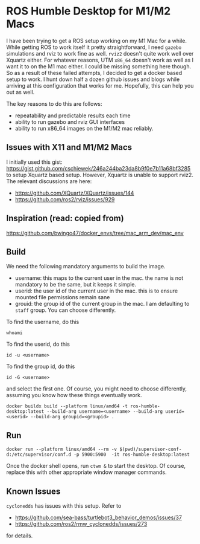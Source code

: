 # ROS Humble Desktop for M1/M2 Macs

I have been trying to get a ROS setup working on my M1 Mac for a while. While getting ROS to work itself it pretty straightforward, I need `gazebo` simulations and rviz to work fine as well. `rviz2` doesn't quite work well over Xquartz either.
For whatever reasons, UTM `x86_64` doesn't work as well as I want it to on the M1 mac either. I could be missing something here though. So as a result of these failed attempts, I decided to get a docker based setup to work. I hunt down half a dozen github issues and blogs while arriving at this configuration that works for me. Hopefully, this can help you out as well.

The key reasons to do this are follows:

- repeatability and predictable results each time
- ability to run gazebo and rviz GUI interfaces
- ability to run x86_64 images on the M1/M2 mac reliably.

## Issues with X11 and M1/M2 Macs

I initially used this gist: https://gist.github.com/cschiewek/246a244ba23da8b9f0e7b11a68bf3285 to setup Xquartz based setup. However, Xquartz is unable to support rviz2. The relevant discussions are here:

- https://github.com/XQuartz/XQuartz/issues/144
- https://github.com/ros2/rviz/issues/929

## Inspiration (read: copied from)

https://github.com/bwingo47/docker_envs/tree/mac_arm_dev/mac_env


## Build

We need the following mandatory arguments to build the image. 
- username: this maps to the current user in the mac. the name is not mandatory to be the same, but it keeps it simple.
- userid: the user id of the current user in the mac. this is to ensure mounted file permissions remain sane
- grouid: the group id of the current group in the mac. I am defaulting to `staff` group. You can choose differently.

To find the username, do this
``` shell
whoami
```

To find the userid, do this

``` shell
id -u <username>
```

To find the group id, do this
``` shell
id -G <username>
```
and select the first one. Of course, you might need to choose differently, assuming you know how these things eventually work.

``` shell
docker buildx build --platform linux/amd64 -t ros-humble-desktop:latest --build-arg username=<username> --build-arg userid=<userid> --build-arg groupid=<groupid> .
```

## Run

``` shell
docker run --platform linux/amd64 --rm -v $(pwd)/supervisor-conf-d:/etc/supervisor/conf.d -p 5900:5900  -it ros-humble-desktop:latest
```

Once the docker shell opens, run `ctwm &` to start the desktop. Of course, replace this with other appropriate window manager commands.

## Known Issues

`cyclonedds` has issues with this setup. Refer to

- https://github.com/sea-bass/turtlebot3_behavior_demos/issues/37
- https://github.com/ros2/rmw_cyclonedds/issues/273

for details.
